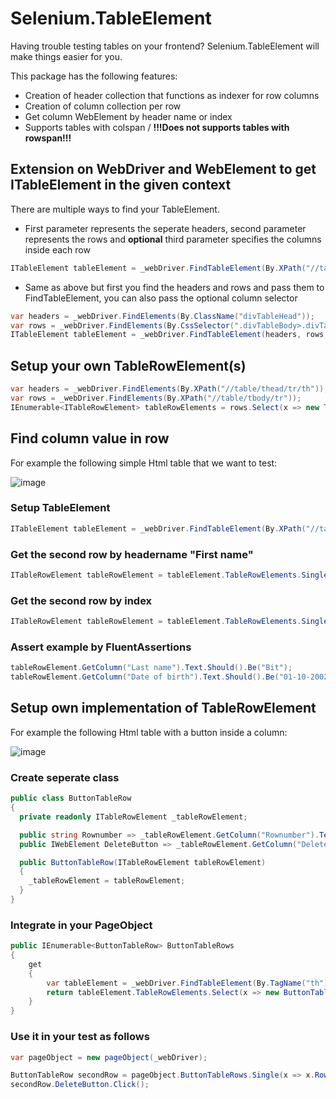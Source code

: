 # Selenium.TableElement
Having trouble testing tables on your frontend? Selenium.TableElement will make things easier for you. 

This package has the following features:
- Creation of header collection that functions as indexer for row columns
- Creation of column collection per row
- Get column WebElement by header name or index
- Supports tables with colspan / **!!!Does not supports tables with rowspan!!!**

## Extension on WebDriver and WebElement to get ITableElement in the given context
There are multiple ways to find your TableElement.

- First parameter represents the seperate headers, second parameter represents the rows and **optional** third parameter specifies the columns inside each row
```csharp
ITableElement tableElement = _webDriver.FindTableElement(By.XPath("//table/thead/tr/th"), By.XPath("//table/tbody/tr"), By.ClassName("divTableCell"));
```

- Same as above but first you find the headers and rows and pass them to FindTableElement, you can also pass the optional column selector
```csharp
var headers = _webDriver.FindElements(By.ClassName("divTableHead"));
var rows = _webDriver.FindElements(By.CssSelector(".divTableBody>.divTableRow"));
ITableElement tableElement = _webDriver.FindTableElement(headers, rows, By.ClassName("divTableCell"));
```

## Setup your own TableRowElement(s)
```csharp
var headers = _webDriver.FindElements(By.XPath("//table/thead/tr/th"));
var rows = _webDriver.FindElements(By.XPath("//table/tbody/tr"));
IEnumerable<ITableRowElement> tableRowElements = rows.Select(x => new TableRowElement(headers, x));
```

## Find column value in row
For example the following simple Html table that we want to test:

![image](https://user-images.githubusercontent.com/50708069/118183215-22ce9980-b43a-11eb-8a51-01671981eac9.png)

### Setup TableElement
```csharp
ITableElement tableElement = _webDriver.FindTableElement(By.XPath("//table/thead/tr/th"), By.XPath("//table/tbody/tr"));
```

### Get the second row by headername "First name"
```csharp
ITableRowElement tableRowElement = tableElement.TableRowElements.Single(x => x.GetColumn("First name").Text == "Beta");
```
### Get the second row by index
```csharp
ITableRowElement tableRowElement = tableElement.TableRowElements.Single(x => x.GetColumn(0).Text == "Beta");
```

### Assert example by FluentAssertions
```csharp
tableRowElement.GetColumn("Last name").Text.Should().Be("Bit");
tableRowElement.GetColumn("Date of birth").Text.Should().Be("01-10-2002");
```

## Setup own implementation of TableRowElement
For example the following Html table with a button inside a column:

![image](https://user-images.githubusercontent.com/50708069/118184350-84dbce80-b43b-11eb-9be9-4ea90afb8183.png)

### Create seperate class
```csharp
public class ButtonTableRow
{
  private readonly ITableRowElement _tableRowElement;

  public string Rownumber => _tableRowElement.GetColumn("Rownumber").Text;
  public IWebElement DeleteButton => _tableRowElement.GetColumn("Delete?");

  public ButtonTableRow(ITableRowElement tableRowElement)
  {
    _tableRowElement = tableRowElement;
  }
}
```

### Integrate in your PageObject
```csharp
public IEnumerable<ButtonTableRow> ButtonTableRows
{
    get
    {
        var tableElement = _webDriver.FindTableElement(By.TagName("th"), By.CssSelector("tbody>tr"));
        return tableElement.TableRowElements.Select(x => new ButtonTableRow(x));
    }
}
```

### Use it in your test as follows
```csharp
var pageObject = new pageObject(_webDriver);

ButtonTableRow secondRow = pageObject.ButtonTableRows.Single(x => x.Rownumber == "Row 2");
secondRow.DeleteButton.Click();
```
